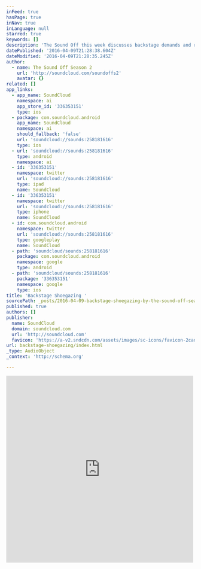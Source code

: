 ```yaml
---
inFeed: true
hasPage: true
inNav: true
inLanguage: null
starred: true
keywords: []
description: 'The Sound Off this week discusses backstage demands and routines. We shed the light on Shoegaze rock with new music from The Veldt, Blood Hounds On My Trail and Ummagma.'
datePublished: '2016-04-09T21:28:38.604Z'
dateModified: '2016-04-09T21:28:35.245Z'
author:
  - name: The Sound Off Season 2
    url: 'http://soundcloud.com/soundoffs2'
    avatar: {}
related: []
app_links:
  - app_name: SoundCloud
    namespace: ai
    app_store_id: '336353151'
    type: ios
  - package: com.soundcloud.android
    app_name: SoundCloud
    namespace: ai
    should_fallback: 'false'
    url: 'soundcloud://sounds:258181616'
    type: ios
  - url: 'soundcloud://sounds:258181616'
    type: android
    namespace: ai
  - id: '336353151'
    namespace: twitter
    url: 'soundcloud://sounds:258181616'
    type: ipad
    name: SoundCloud
  - id: '336353151'
    namespace: twitter
    url: 'soundcloud://sounds:258181616'
    type: iphone
    name: SoundCloud
  - id: com.soundcloud.android
    namespace: twitter
    url: 'soundcloud://sounds:258181616'
    type: googleplay
    name: SoundCloud
  - path: 'soundcloud/sounds:258181616'
    package: com.soundcloud.android
    namespace: google
    type: android
  - path: 'soundcloud/sounds:258181616'
    package: '336353151'
    namespace: google
    type: ios
title: 'Backstage Shoegazing '
sourcePath: _posts/2016-04-09-backstage-shoegazing-by-the-sound-off-season-2.md
published: true
authors: []
publisher:
  name: SoundCloud
  domain: soundcloud.com
  url: 'http://soundcloud.com'
  favicon: 'https://a-v2.sndcdn.com/assets/images/sc-icons/favicon-2cadd14b.ico'
url: backstage-shoegazing/index.html
_type: AudioObject
_context: 'http://schema.org'

---
```

<iframe src="https://cdn.embedly.com/widgets/media.html?src=https%3A%2F%2Fw.soundcloud.com%2Fplayer%2F%3Fvisual%3Dtrue%26url%3Dhttp%253A%252F%252Fapi.soundcloud.com%252Ftracks%252F258181616%26show_artwork%3Dtrue&amp;url=https%3A%2F%2Fsoundcloud.com%2Fsoundoffs2%2Fbackstage-shoegazing&amp;image=http%3A%2F%2Fi1.sndcdn.com%2Fartworks-000157316022-x3neg9-t500x500.jpg&amp;key=b7d04c9b404c499eba89ee7072e1c4f7&amp;type=text%2Fhtml&amp;schema=soundcloud" width="500" height="500" scrolling="no" frameborder="0" allowfullscreen="allowfullscreen" style=""></iframe>